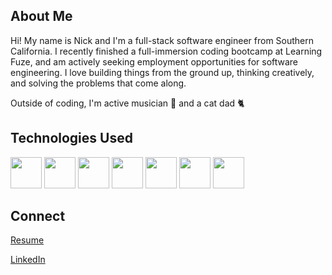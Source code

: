 ## About Me

Hi! My name is Nick and I'm a full-stack software engineer from Southern California. I recently finished a full-immersion coding bootcamp at Learning Fuze, and am actively seeking employment opportunities for software engineering. I love building things from the ground up, thinking creatively, and solving the problems that come along. 

Outside of coding, I'm active musician 🥁 and a cat dad 🐈


## Technologies Used

<img src="https://user-images.githubusercontent.com/94485412/210894572-882718cc-096e-4aca-8db4-23a0ca75e08e.svg" width="50" height="50" />  <img src="https://user-images.githubusercontent.com/94485412/210894582-46ff582b-7957-4776-8dc0-cb43ed88a7b7.svg" width="50" height="50" />  <img src="https://user-images.githubusercontent.com/94485412/210894588-0435a047-0ad3-439f-b361-ac83f7c44ace.svg" width="50" height="50" /> <img src="https://user-images.githubusercontent.com/94485412/210894600-c7c37cb0-6cf0-4d5c-9d58-77cdde9b952c.svg" width="50" height="50" /> <img src="https://user-images.githubusercontent.com/94485412/210894605-7e8544d7-944a-4811-8db6-91c7f1ce1d5f.svg" width="50" height="50" /> <img src="https://user-images.githubusercontent.com/94485412/210894612-668b8001-5de9-4ad0-986a-255f73b07793.svg" width="50" height="50" /> <img src="https://user-images.githubusercontent.com/94485412/210894615-6ee53d01-7a08-4a4a-afcd-85d4c0db228c.svg" width="50" height="50" />


## Connect
<a href="https://github.com/nsturz/README/files/10356315/software.engineering.resume.pdf">Resume</a>

<a href="https://www.linkedin.com/in/nick-sturz/">LinkedIn</a>



